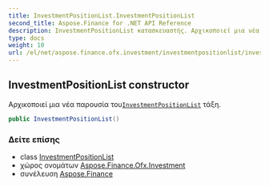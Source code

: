 ```yaml
---
title: InvestmentPositionList.InvestmentPositionList
second_title: Aspose.Finance for .NET API Reference
description: InvestmentPositionList κατασκευαστής. Αρχικοποιεί μια νέα παρουσία τουInvestmentPositionList τάξη.
type: docs
weight: 10
url: /el/net/aspose.finance.ofx.investment/investmentpositionlist/investmentpositionlist/
---
```

## InvestmentPositionList constructor

Αρχικοποιεί μια νέα παρουσία του[`InvestmentPositionList`](../) τάξη.

```csharp
public InvestmentPositionList()
```

### Δείτε επίσης

* class [InvestmentPositionList](../)
* χώρος ονομάτων [Aspose.Finance.Ofx.Investment](../../investmentpositionlist/)
* συνέλευση [Aspose.Finance](../../../)


